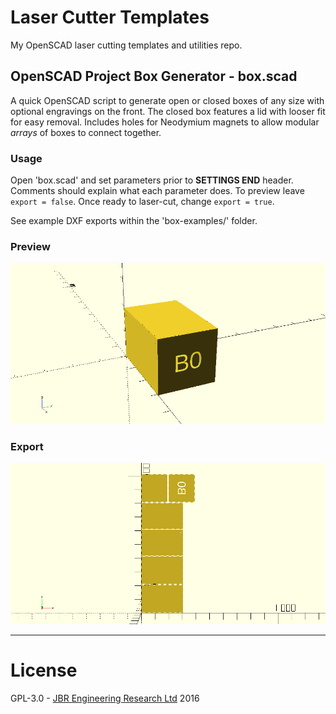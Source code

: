 # Laser Cutter Templates

My OpenSCAD laser cutting templates and utilities repo.

## OpenSCAD Project Box Generator - box.scad

A quick OpenSCAD script to generate open or closed boxes of any size with optional
engravings on the front. The closed box features a lid with looser fit for easy
removal. Includes holes for Neodymium magnets to allow modular *arrays* of
boxes to connect together.

### Usage

Open 'box.scad' and set parameters prior to **SETTINGS END** header. Comments
should explain what each parameter does. To preview leave `export = false`.
Once ready to laser-cut, change `export = true`.

See example DXF exports within the 'box-examples/' folder.

### Preview

![PREVIEW IMAGE](box-examples/preview.png)

### Export

![EXPORT IMAGE](box-examples/export.png)

---

# License

GPL-3.0 - [JBR Engineering Research Ltd](http://www.jbrengineering.co.uk) 2016



